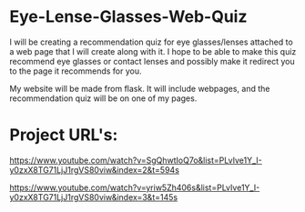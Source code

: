 # Eye-Lense-Glasses-Web-Quiz

I will be creating a recommendation quiz for eye glasses/lenses attached to a web page that I will create along with it. I hope to be able to make this quiz recommend eye glasses or contact lenses and possibly make it redirect you to the page it recommends for you.

My website will be made from flask. It will include webpages, and the recommendation quiz will be on one of my pages.

# Project URL's:

https://www.youtube.com/watch?v=SgQhwtIoQ7o&list=PLvIve1Y_I-y0zxX8TG71LjJ1rgVS80viw&index=2&t=594s

https://www.youtube.com/watch?v=yriw5Zh406s&list=PLvIve1Y_I-y0zxX8TG71LjJ1rgVS80viw&index=3&t=145s
